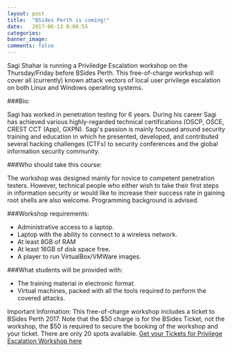 ```yaml
---
layout: post
title:  "BSides Perth is coming!"
date:   2017-06-13 0:00:55
categories:
banner_image:
comments: false
---
```

Sagi Shahar is running a Priviledge Escalation workshop on the Thursday/Friday before BSides Perth.
This free-of-charge workshop will cover all (currently) known attack vectors of local user privilege escalation on both Linux and Windows operating systems.

###Bio:

Sagi has worked in penetration testing for 6 years. During his career Sagi has achieved various highly-regarded technical certifications (OSCP, OSCE, CREST CCT (App), GXPN).
Sagi's passion is mainly focused around security training and education in which he presented, developed, and contributed several hacking challenges (CTFs) to security conferences and the global information security community.

###Who should take this course:

The workshop was designed mainly for novice to competent penetration testers. However, technical people who either wish to take their first steps in information security or would like to increase their success rate in gaining root shells are also welcome. Programming background is advised.

###Workshop requirements:

* Administrative access to a laptop.
* Laptop with the ability to connect to a wireless network.
* At least 8GB of RAM
* At least 16GB of disk space free.
* A player to run VirtualBox/VMWare images.

###What students will be provided with:

* The training material in electronic format.
* Virtual machines, packed with all the tools required to perform the covered attacks.

Important Information:
This free-of-charge workshop includes a ticket to BSides Perth 2017. Note that the $50 charge is for the BSides Ticket, not the workshop, the $50 is required to secure the booking of the workshop and your ticket.
There are only 20 spots available.
[Get your Tickets for Privilege Escalation Workshop here](https://www.eventbrite.com.au/e/privilege-escalation-workshop-bsides-perth-2017-tickets-36475752959) 
